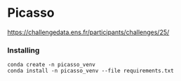 # Picasso

https://challengedata.ens.fr/participants/challenges/25/

### Installing

```
conda create -n picasso_venv
conda install -n picasso_venv --file requirements.txt
```
